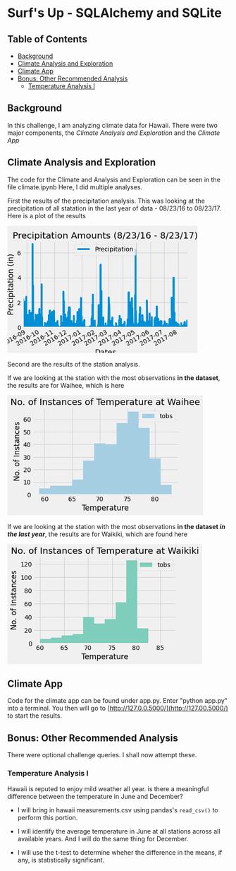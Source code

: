 # Surf's Up - SQLAlchemy and SQLite <!-- omit in toc -->

## Table of Contents <!-- omit in toc -->

- [Background](#background)
- [Climate Analysis and Exploration](#climate-analysis-and-exploration)
- [Climate App](#climate-app)
- [Bonus: Other Recommended Analysis](#bonus-other-recommended-analysis)
  - [Temperature Analysis I](#temperature-analysis-i)

## Background

In this challenge, I am analyzing climate data for Hawaii.
There were two major components, the _Climate Analysis and Exploration_ and the _Climate App_

## Climate Analysis and Exploration

The code for the Climate and Analysis and Exploration can be seen in the file climate.ipynb
Here, I did multiple analyses.

First the results of the precipitation analysis.  This was looking at the precipitation of all statation in the last year of data - 08/23/16 to 08/23/17. Here is a plot of the results

![results](results/precipitation.png)

Second are the results of the station analysis.

If we are looking at the station with the most observations **in the dataset**, the results are for Waihee, which is here

![waihee](results/waihee-histogram.png)

If we are looking at the station with the most observations **in the dataset _in the last year_**, the results are for Waikiki, which are found here

![waikiki](results/wakiki-histogram.png)

## Climate App

Code for the climate app can be found under app.py.  Enter "python app.py" into a terminal.  You then will go to [http://127.0.0.5000/](http://127.00.5000/) to start the results.

## Bonus: Other Recommended Analysis

There were optional challenge queries.  I shall now attempt these.

### Temperature Analysis I

Hawaii is reputed to enjoy mild weather all year.  is there a meaningful difference between the temperature in June and December?

 - I will bring in hawaii measurements.csv using pandas's `read_csv()` to perform this portion.

 - I will identify the average temperature in June at all stations across all available years.  And I will do the same thing for December.

 - I will use the t-test to determine wheher the difference in the means, if any, is statistically significant.